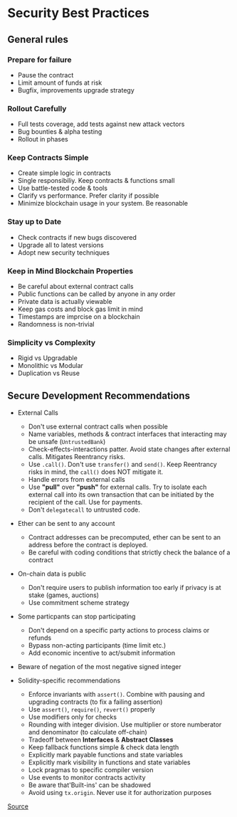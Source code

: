 # Security Best Practices


## General rules

### Prepare for failure
- Pause the contract
- Limit amount of funds at risk
- Bugfix, improvements upgrade strategy

### Rollout Carefully
- Full tests coverage, add tests against new attack vectors
- Bug bounties & alpha testing
- Rollout in phases

### Keep Contracts Simple
- Create simple logic in contracts
- Single responsibiliy. Keep contracts & functions small
- Use battle-tested code & tools
- Clarify vs performance. Prefer clarity if possible
- Minimize blockchain usage in your system. Be reasonable

### Stay up to Date
- Check contracts if new bugs discovered
- Upgrade all to latest versions
- Adopt new security techniques

### Keep in Mind Blockchain Properties
- Be careful about external contract calls
- Public functions can be called by anyone in any order
- Private data is actually viewable
- Keep gas costs and block gas limit in mind
- Timestamps are imprcise on a blockchain
- Randomness is non-trivial

### Simplicity vs Complexity
- Rigid vs Upgradable
- Monolithic vs Modular
- Duplication vs Reuse


## Secure Development Recommendations

- External Calls
  - Don't use external contract calls when possible
  - Name variables, methods & contract interfaces that interacting may be unsafe (`UntrustedBank`)
  - Check-effects-interactions patter. Avoid state changes after external calls. Mitigates Reentrancy risks.
  - Use `.call()`. Don't use `transfer()` and `send()`. Keep Reentrancy risks in mind, the `call()` does NOT mitigate it.
  - Handle errors from external calls
  - Use **"pull"** over **"push"** for external calls. Try to isolate each external call into its own transaction that can be initiated by the recipient of the call. Use for payments.
  - Don't `delegatecall` to untrusted code.


- Ether can be sent to any account
  - Contract addresses can be precomputed, ether can be sent to an address before the contract is deployed.
  - Be careful with coding conditions that strictly check the balance of a contract 

- On-chain data is public
  - Don't require users to publish information too early if privacy is at stake (games, auctions)
  - Use commitment scheme strategy

- Some particpants can stop participating
  - Don't depend on a specific party actions to process claims or refunds
  - Bypass non-acting participants (time limit etc.)
  - Add economic incentive to act/submit information

- Beware of negation of the most negative signed integer

- Solidity-specific recommendations
  - Enforce invariants with `assert()`. Combine with pausing and upgrading contracts (to fix a failing assertion)
  - Use `assert()`, `require()`, `revert()` properly
  - Use modifiers only for checks
  - Rounding with integer division. Use multiplier or store numberator and denominator (to calculate off-chain)
  - Tradeoff between **Interfaces** & **Abstract Classes**
  - Keep fallback functions simple & check data length
  - Explicitly mark payable functions and state variables
  - Explicitly mark visibility in functions and state variables
  - Lock pragmas to specific compiler version
  - Use events to monitor contracts activity
  - Be aware that'Built-ins' can be shadowed
  - Avoid using `tx.origin`. Never use it for authorization purposes

[Source](https://consensys.github.io/smart-contract-best-practices/general_philosophy/)